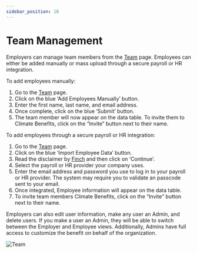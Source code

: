 ```yaml
---
sidebar_position: 18
---
```


# Team Management

Employers can manage team members from the [Team](https://www.app.climatebenefits.com/employer/teams) page. Employees can either be added manually or mass upload through a secure payroll or HR integration.   

To add employees manually:   
1. Go to the [Team](https://www.app.climatebenefits.com/employer/teams) page. 
2. Click on the blue ‘Add Employees Manually’ button. 
3. Enter the first name, last name, and email address. 
4. Once complete, click on the blue ‘Submit’ button. 
5. The team member will now appear on the data table. To invite them to Climate Benefits, click on the “Invite” button next to their name.  

To add employees through a secure payroll or HR integration:   
1. Go to the [Team](https://www.app.climatebenefits.com/employer/teams) page.
2. Click on the blue ‘Import Employee Data’ button. 
3. Read the disclaimer by [Finch](https://tryfinch.com/) and then click on ‘Continue’. 
4. Select the payroll or HR provider your company uses. 
5. Enter the email address and password you use to log in to your payroll or HR provider. The system may require you to validate an passcode sent to your email. 
6. Once integrated, Employee information will appear on the data table. 
7.  To invite team members Climate Benefits, click on the “Invite” button next to their name. 

Employers can also edit user information, make any user an Admin, and delete users. If you make a user an Admin, they will be able to switch between the Employer and Employee views. Additionally, Admins have full access to customize the benefit on behalf of the organization.  

![Team](../../src/assets/Team.gif)